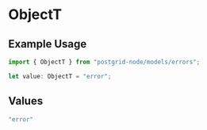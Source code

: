 # ObjectT

## Example Usage

```typescript
import { ObjectT } from "postgrid-node/models/errors";

let value: ObjectT = "error";
```

## Values

```typescript
"error"
```